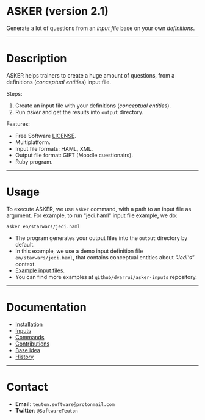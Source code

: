 # ASKER (version 2.1)

Generate a lot of questions from an _input file_ base on your own _definitions_.

---
# Description

ASKER helps trainers to create a huge amount of questions, from a definitions (_conceptual entities_) input file.

Steps:

1. Create an input file with your definitions (_conceptual entities_).
1. Run _asker_ and get the results into `output` directory.

Features:

* Free Software [LICENSE](LICENSE).
* Multiplatform.
* Input file formats: HAML, XML.
* Output file format: GIFT (Moodle cuestionairs).
* Ruby program.

---
# Usage

To execute ASKER, we use `asker` command, with a path to an input file as argument. For example, to run "jedi.haml" input file example, we do:

```
asker en/starwars/jedi.haml
```

* The program generates your output files into the `output` directory by default.
* In this example, we use a demo input definition file `en/starwars/jedi.haml`, that contains conceptual entities about _"Jedi's"_ context.
* [Example input files](doc/examples).
* You can find more examples at `github/dvarrui/asker-inputs` repository.

---
# Documentation

* [Installation](./docs/install/README.md)
* [Inputs](./docs/inputs/README.md)
* [Commands](./docs/commands.md)
* [Contributions](./docs/contributions.md)
* [Base idea](./docs/idea.md)
* [History](./docs/history.md)

---
# Contact

* **Email**: `teuton.software@protonmail.com`
* **Twitter**: `@SoftwareTeuton`
